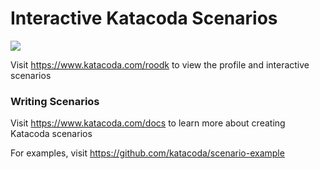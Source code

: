 # Interactive Katacoda Scenarios

[![](http://shields.katacoda.com/katacoda/roodk/count.svg)](https://www.katacoda.com/roodk "Get your profile on Katacoda.com")

Visit https://www.katacoda.com/roodk to view the profile and interactive scenarios

### Writing Scenarios
Visit https://www.katacoda.com/docs to learn more about creating Katacoda scenarios

For examples, visit https://github.com/katacoda/scenario-example
